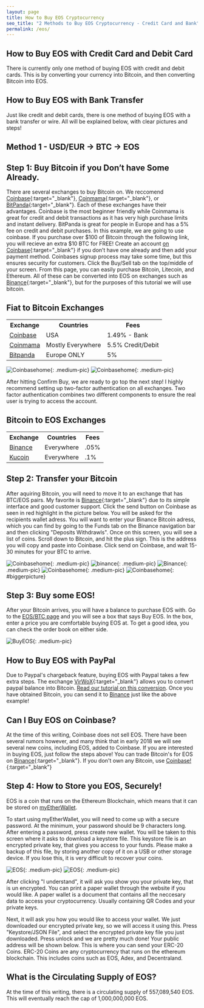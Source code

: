 ```yaml
---
layout: page
title: How to Buy EOS Cryptocurrency
seo_title: "2 Methods to Buy EOS Cryptocurrency - Credit Card and Bank"
permalink: /eos/
---
```



## How to Buy EOS with Credit Card and Debit Card

There is currently only one method of buying EOS with credit and debit cards. This is by converting your currency into Bitcoin, and then converting Bitcoin into EOS. 

## How to Buy EOS with Bank Transfer

Just like credit and debit cards, there is one method of buying EOS with a bank transfer or wire. All will be explained below, with clear pictures and steps!

## Method 1 - USD/EUR -> BTC -> EOS


## Step 1: Buy Bitcoin if you Don’t have Some Already.

There are several exchanges to buy Bitcoin on. We reccomend [Coinbase](https://www.coinbase.com/join/53bc38a3b11f6623df000004){:target="_blank"}, [Coinmama](https://www.coinmama.com/?ref=buyaltcoinsworldwideio){:target="_blank"}, or [BitPanda](https://www.bitpanda.com/?ref=7989064235904733469){:target="_blank"}. Each of these exchanges have their advantages. Coinbase is the most beginner friendly while Coinmama is great for credit and debit transactions as it has very high purchase limits and instant delivery. BitPanda is great for people in Europe and has a 5% fee on credit and debit purchases. In this example, we are going to use coinbase. If you purchase over $100 of Bitcoin through the following link, you will recieve an extra $10 BTC for FREE! Create an account [on Coinbase](https://www.coinbase.com/join/53bc38a3b11f6623df000004){:target="_blank"} if you don’t have one already and then add your payment method. Coinbases signup process may take some time, but this ensures security for customers. Click the Buy/Sell tab on the top/middle of your screen. From this page, you can easily purchase Bitcoin, Litecoin, and Ethereum. All of these can be converted into EOS on exchanges such as [Binance](https://www.binance.com/?ref=18991911){:target="_blank"}, but for the purposes of this tutorial we will use bitcoin. 

## Fiat to Bitcoin Exchanges 
<table class="basic-table" align="center">
 <tr>
  <th>Exchange</th>
  <th>Countries</th>
  <th>Fees</th>
 </tr>

 <tr>
  <td><a href="https://www.coinbase.com/join/53bc38a3b11f6623df000004"> Coinbase</a></td>
  <td>USA</td>
  <td>1.49% - Bank </td>
 </tr>

 <tr>
  <td><a href="https://www.coinmama.com/?ref=buyaltcoinsworldwideio">Coinmama</a></td>
  <td>Mostly Everywhere</td>
  <td>5.5% Credit/Debit</td>
 </tr>
 <tr>
  <td><a href="https://www.bitpanda.com/?ref=7989064235904733469">Bitpanda</a></td>
  <td>Europe ONLY</td>
  <td>5%</td>
 </tr>
 
</table>

![Coinbasehome](/img/Coinbase3.png){: .medium-pic}
![Coinbasehome](/img/Coinbase2.png){: .medium-pic}


After hitting Confirm Buy, we are ready to go top the next step! I highly recommend setting up two-factor authentication on all exchanges. Two factor authentication combines two different components to ensure the real user is trying to access the account. 

## Bitcoin to EOS Exchanges 
<table class="basic-table" align="center">
 <tr>
  <th>Exchange</th>
  <th>Countries</th>
  <th>Fees</th>
 </tr>

 <tr>
  <td><a href="https://www.binance.com/?ref=18991911"> Binance</a></td>
  <td>Everywhere</td>
  <td>.05% </td>
 </tr>

 <tr>
  <td><a href="https://www.kucoin.com/#/?r=22K26"> Kucoin</a></td>
  <td>Everywhere</td>
  <td>.1% </td>
 </tr>
</table>

## Step 2: Transfer your Bitcoin

After aquiring Bitcoin, you will need to move it to an exchange that has BTC/EOS pairs. My favorite is [Binance](https://www.binance.com/?ref=18991911){:target="_blank"} due to its simple interface and good customer support. Click the send button on Coinbase as seen in red highlight in the picture below. You will be asked for the recipients wallet adress. You will want to enter your Binance Bitcoin adress, which you can find by going to the Funds tab on the Binance navigation bar and then clicking "Deposits Withdrawls". Once on this screen, you will see a list of coins. Scroll down to Bitcoin, and hit the plus sign. This is the address you will copy and paste into Coinbase. Click send on Coinbase, and wait 15-30 minutes for your BTC to arrive. 

![Coinbasehome](/img/Send1.png){: .medium-pic}
![binance](/img/binancedeposit.png){: .medium-pic}
![Binance](/img/binancedeposit2.png){: .medium-pic}
![Coinbasehome](/img/Send2.png){: .medium-pic} 
![Coinbasehome](/img/Send3.png){: #biggerpicture}


## Step 3: Buy some EOS!

After your Bitcoin arrives, you will have a balance to purchase EOS with. Go to the [EOS/BTC page](https://www.binance.com/trade.html?symbol=EOS_BTC) and you will see a box that says Buy EOS. In the box, enter a price you are comfortable buying EOS at. To get a good idea, you can check the order book on either side.

![BuyEOS](/img/buyeos.png){: .medium-pic}

## How to Buy EOS with PayPal

Due to Paypal's chargeback feature, buying EOS with Paypal takes a few extra steps. The exchange [VirWoX](https://www.virwox.com?r=22aa25){:target="_blank"} allows you to convert paypal balance into Bitcoin. [Read our tutorial on this conversion](/buy-bitcoin/paypal/). Once you have obtained Bitcoin, you can send it to [Binance](https://www.binance.com/?ref=18991911) just like the above example!


## Can I Buy EOS on Coinbase?

At the time of this writing, Coinbase does not sell EOS. There have been several rumors however, and many think that in early 2018 we will see several new coins, including EOS, added to Coinbase. If you are interested in buying EOS, just follow the steps above! You can trade Bitcoin's for EOS on [Binance](https://www.binance.com/?ref=18991911){:target="_blank"}. If you don't own any Bitcoin, use [Coinbase!](https://www.coinbase.com/join/53bc38a3b11f6623df000004){:target="_blank"}

## Step 4: How to Store you EOS, Securely!

EOS is a coin that runs on the Ethereum Blockchain, which means that it can be stored on [myEtherWallet](https://www.myetherwallet.com/). 

To start using myEtherWallet, you will need to come up with a secure password. At the minimum, your password should be 9 characters long. After entering a password, press create new wallet. You will be taken to this screen where it asks to download a keystore file.
This keystore file is an encrypted private key, that gives you access to your funds. Please make a backup of this file, by storing another copy of it on a USB or other storage device. If you lose this, it is very difficult to recover your coins. 

![EOS](/img/ethpass.png){: .medium-pic}
![EOS](/img/keystore.png){: .medium-pic}

After clicking "I understand", it will ask you show you your private key, that is un encrypted. You can print a paper wallet through the website if you would like. A paper wallet is a document that contains all the neccesary data to access your cryptocurrency. Usually containing QR Codes and your private keys.


Next, it will ask you how you would like to access your wallet. We just downloaded our encrypted private key, so we will access it using this. Press "Keystore/JSON File", and select the encrypted private key file you just downloaded. Press unlock and we are pretty much done! Your public address will be shown below. This is where you can send your ERC-20 Coins. ERC-20 Coins are any cryptocurrency that runs on the ethereum blockchain. This includes coins such as EOS, Adex, and Decentraland. 

## What is the Circulating Supply of EOS?

At the time of this writing, there is a circulating supply of 557,089,540 EOS. This will eventually reach the cap of 1,000,000,000 EOS.	

